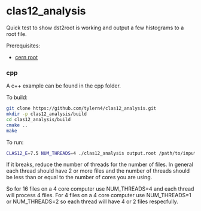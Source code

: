 # clas12_analysis

Quick test to show dst2root is working and output a few histograms to a root file.

Prerequisites:
* [cern root](https://root.cern.ch/)

### cpp
A c++ example can be found in the cpp folder.

To build:

```bash
git clone https://github.com/tylern4/clas12_analysis.git
mkdir -p clas12_analysis/build
cd clas12_analysis/build
cmake ..
make
```

To run:
```bash
CLAS12_E=7.5 NUM_THREADS=4 ./clas12_analysis output.root /path/to/input/*.root
```

If it breaks, reduce the number of threads for the number of files. In general each thread should have 2 or more files and the number of threads should be less than or equal to the number of cores you are using.

So for 16 files on a 4 core computer use NUM_THREADS=4 and each thread will process 4 files. For 4 files on a 4 core computer use NUM_THREADS=1 or NUM_THREADS=2 so each thread will have 4 or 2 files respecfully.
